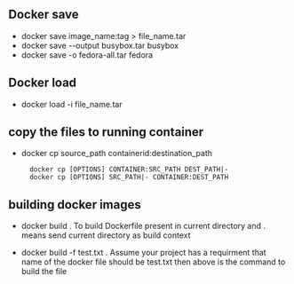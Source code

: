 ## Docker save

- docker save image_name:tag > file_name.tar
- docker save --output busybox.tar busybox 
- docker save -o fedora-all.tar fedora 

## Docker load

- docker load -i file_name.tar

## copy the files to running container 

- docker cp source_path containerid:destination_path

        docker cp [OPTIONS] CONTAINER:SRC_PATH DEST_PATH|-
        docker cp [OPTIONS] SRC_PATH|- CONTAINER:DEST_PATH
        
## building docker images 

- docker build .
 To build Dockerfile present in current directory and . means send current directory as build context 
 
- docker build -f test.txt .
 Assume your project has a requirment that name of the docker file should be test.txt then above is the command to build the file
 
